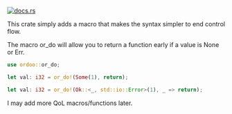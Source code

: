 [![docs.rs](https://img.shields.io/docsrs/ordoo)](https://docs.rs/ordoo/latest/ordoo/)

This crate simply adds a macro that makes the syntax simpler to end control
flow.

The macro or_do will allow you to return a function early if a value is
None or Err.

```rs
use ordoo::or_do;

let val: i32 = or_do!(Some(1), return);

let val: i32 = or_do!(Ok::<_, std::io::Error>(1), _ => return);
```

I may add more QoL macros/functions later.
